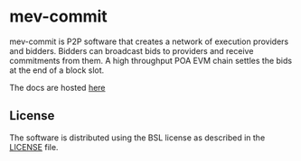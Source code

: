 # mev-commit
mev-commit is P2P software that creates a network of execution providers and bidders. Bidders can broadcast bids to providers and receive commitments from them. A high throughput POA EVM chain settles the bids at the end of a block slot.

The docs are hosted [here](https://docs.primev.xyz)

## License
The software is distributed using the BSL license as described in the [LICENSE](LICENSE) file.
